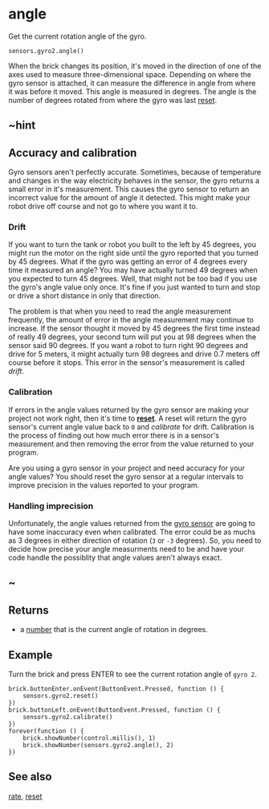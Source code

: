 # angle

Get the current rotation angle of the gyro.

```sig
sensors.gyro2.angle()
```

When the brick changes its position, it's moved in the direction of one of the axes used to measure three-dimensional space. Depending on where the gyro sensor is attached, it can measure the difference in angle from where it was before it moved. This angle is measured in degrees. The angle is the number of degrees rotated from where the gyro was last [reset](/reference/sensors/gyro/reset).

## ~hint

## Accuracy and calibration

Gyro sensors aren't perfectly accurate. Sometimes, because of temperature and changes in the way electricity behaves in the sensor, the gyro returns a small error in it's measurement. This causes the gyro sensor to return an incorrect value for the amount of angle it detected. This might make your robot drive off course and not go to where you want it to.

### Drift

If you want to turn the tank or robot you built to the left by 45 degrees, you might run the motor on the right side until the gyro reported that you turned by 45 degrees. What if the gyro was getting an error of 4 degrees every time it measured an angle? You may have actually turned 49 degrees when you expected to turn 45 degrees. Well, that might not be too bad if you use the gyro's angle value only once. It's fine if you just wanted to turn and stop or drive a short distance in only that direction.

The problem is that when you need to read the angle measurement frequently, the amount of error in the angle measurement may continue to increase. If the sensor thought it moved by 45 degrees the first time instead of really 49 degrees, your second turn will put you at 98 degrees when the sensor said 90 degrees. If you want a robot to turn right 90 degrees and drive for 5 meters, it might actually turn 98 degrees and drive 0.7 meters off course before it stops. This error in the sensor's measurement is called _drift_.

### Calibration

If errors in the angle values returned by the gyro sensor are making your project not work right, then it's time to **[reset](/reference/sensors/gyro/reset)**. A reset will return the gyro sensor's current angle value back to `0` and _calibrate_ for drift. Calibration is the process of finding out how much error there is in a sensor's measurement and then removing the error from the value returned to your program.

Are you using a gyro sensor in your project and need accuracy for your angle values? You should reset the gyro sensor at a regular intervals to improve precision in the values reported to your program.

### Handling imprecision

Unfortunately, the angle values returned from the [gyro sensor](https://education.lego.com/en-us/products/ev3-gyro-sensor-/45505) are going to have some inaccuracy even when calibrated. The error could be as muchs as 3 degrees in either direction of rotation (`3` or `-3` degrees). So, you need to decide how precise your angle measurments need to be and have your code handle the possiblity that angle values aren't always exact.

## ~

## Returns

* a [number](/types/number) that is the current angle of rotation in degrees.

## Example

Turn the brick and press ENTER to see the current rotation angle of `gyro 2`.

```blocks
brick.buttonEnter.onEvent(ButtonEvent.Pressed, function () {
    sensors.gyro2.reset()
})
brick.buttonLeft.onEvent(ButtonEvent.Pressed, function () {
    sensors.gyro2.calibrate()
})
forever(function () {
    brick.showNumber(control.millis(), 1)
    brick.showNumber(sensors.gyro2.angle(), 2)
})
```

## See also

[rate](/reference/sensors/gyro/rate), [reset](/reference/sensors/gyro/reset)